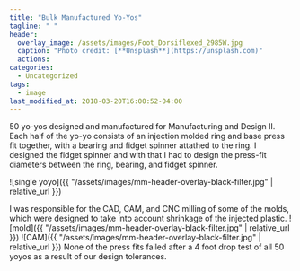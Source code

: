 ```yaml
---
title: "Bulk Manufactured Yo-Yos"
tagline: " "
header:
  overlay_image: /assets/images/Foot_Dorsiflexed_2985W.jpg
  caption: "Photo credit: [**Unsplash**](https://unsplash.com)"
  actions:
categories:
  - Uncategorized
tags:
  - image
last_modified_at: 2018-03-20T16:00:52-04:00
---
```


50 yo-yos designed and manufactured for Manufacturing and Design II. Each half of the yo-yo consists of an injection molded ring and base press fit together, with a bearing and fidget spinner attathed to the ring. I designed the fidget spinner and with that I had to design the press-fit diameters between the ring, bearing, and fidget spinner.

![single yoyo]({{ "/assets/images/mm-header-overlay-black-filter.jpg" | relative_url }})

I was responsible for the CAD, CAM, and CNC milling of some of the molds, which were designed to take into account shrinkage of the injected plastic.
![mold]({{ "/assets/images/mm-header-overlay-black-filter.jpg" | relative_url }})
![CAM]({{ "/assets/images/mm-header-overlay-black-filter.jpg" | relative_url }})
None of the press fits failed after a 4 foot drop test of all 50 yoyos as a result of our design tolerances.



